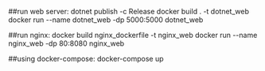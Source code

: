 ##run web server:
    dotnet publish -c Release
    docker build . -t dotnet_web
    docker run --name dotnet_web -dp 5000:5000 dotnet_web

##run nginx:
    docker build nginx_dockerfile -t nginx_web
    docker run --name nginx_web -dp 80:8080 nginx_web

##using docker-compose:
    docker-compose up
